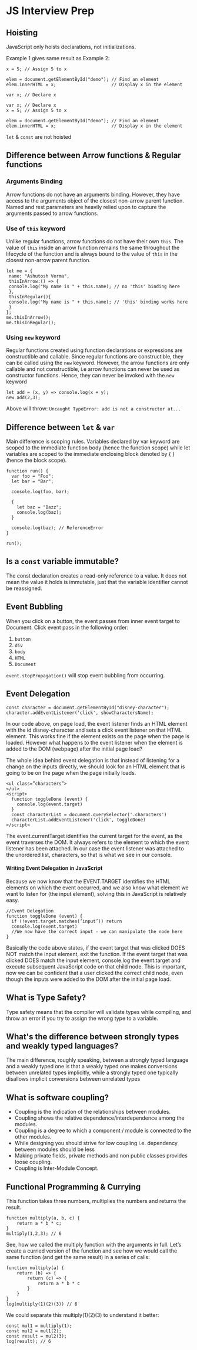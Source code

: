 # JS Interview Prep

## Hoisting

JavaScript only hoists declarations, not initializations.

Example 1 gives same result as Example 2:

```
x = 5; // Assign 5 to x

elem = document.getElementById("demo"); // Find an element
elem.innerHTML = x;                     // Display x in the element

var x; // Declare x
```

```
var x; // Declare x
x = 5; // Assign 5 to x

elem = document.getElementById("demo"); // Find an element
elem.innerHTML = x;                     // Display x in the element
```

`let` & `const` are not hoisted

## Difference between Arrow functions & Regular functions

### Arguments Binding

Arrow functions do not have an arguments binding. However, they have access to the arguments object of the closest
non-arrow parent function. Named and rest parameters are heavily relied upon to capture the arguments passed to
arrow functions.

### Use of `this` keyword

Unlike regular functions, arrow functions do not have their own `this`. The value of `this` inside an arrow function
remains the same throughout the lifecycle of the function and is always bound to the value of `this` in the closest
non-arrow parent function.

```
let me = {
 name: "Ashutosh Verma",
 thisInArrow:() => {
 console.log("My name is " + this.name); // no 'this' binding here
 },
 thisInRegular(){
 console.log("My name is " + this.name); // 'this' binding works here
 }
};
me.thisInArrow();
me.thisInRegular();
```

### Using `new` keyword

Regular functions created using function declarations or expressions are constructible and callable. Since regular functions are constructible, they can be called using the `new` keyword.
However, the arrow functions are only callable and not constructible, i.e arrow functions can never be used as constructor functions. Hence, they can never be invoked with the `new` keyword

```
let add = (x, y) => console.log(x + y);
new add(2,3);
```

Above will throw: `Uncaught TypeError: add is not a constructor at...`

## Difference between `let` & `var`

Main difference is scoping rules. Variables declared by var keyword are scoped to the immediate function body (hence the function scope) while let variables are scoped to the immediate enclosing block denoted by { } (hence the block scope).

```
function run() {
  var foo = "Foo";
  let bar = "Bar";

  console.log(foo, bar);

  {
    let baz = "Bazz";
    console.log(baz);
  }

  console.log(baz); // ReferenceError
}

run();
```

## Is a `const` variable immutable?

The const declaration creates a read-only reference to a value. It does not mean the value it holds is immutable, just that the variable identifier cannot be reassigned.

## Event Bubbling

When you click on a button, the event passes from inner event target to Document. Click event pass in the following order:

1. `button`
2. `div`
3. `body`
4. `HTML`
5. `Document`

`event.stopPropagation()` will stop event bubbling from occurring.

## Event Delegation

```
const character = document.getElementById("disney-character");
character.addEventListener('click', showCharactersName);
```

In our code above, on page load, the event listener finds an HTML element with the id disney-character and sets a click event listener on that HTML element.
This works fine if the element exists on the page when the page is loaded. However what happens to the event listener when the element is added to the DOM (webpage) after the initial page load?

The whole idea behind event delegation is that instead of listening for a change on the inputs directly, we should look for an HTML element that is going to be on the page when the page initially loads.

```
<ul class=”characters”>
</ul>
<script>
  function toggleDone (event) {
    console.log(event.target)
  }
  const characterList = document.querySelector('.characters')
  characterList.addEventListener('click', toggleDone)
</script>
```

The event.currentTarget identifies the current target for the event, as the event traverses the DOM. It always refers to the element to which the event listener has been attached. In our case the event listener was attached to the unordered list, characters, so that is what we see in our console.

#### Writing Event Delegation in JavaScript

Because we now know that the EVENT.TARGET identifies the HTML elements on which the event occurred, and we also know what element we want to listen for (the input element), solving this in JavaScript is relatively easy.

```
//Event Delegation
function toggleDone (event) {
  if (!event.target.matches(‘input’)) return
  console.log(event.target)
  //We now have the correct input - we can manipulate the node here
}
```

Basically the code above states, if the event target that was clicked DOES NOT match the input element, exit the function.
If the event target that was clicked DOES match the input element, console.log the event.target and execute subsequent JavaScript code on that child node.
This is important, now we can be confident that a user clicked the correct child node, even though the inputs were added to the DOM after the initial page load.

## What is Type Safety?

Type safety means that the compiler will validate types while compiling, and throw an error if you try to assign the wrong type to a variable.

## What's the difference between strongly types and weakly typed languages?

The main difference, roughly speaking, between a strongly typed language and a weakly typed one is that a weakly typed one makes conversions between unrelated types implicitly, while a strongly typed one typically disallows implicit conversions between unrelated types

## What is software coupling?

- Coupling is the indication of the relationships between modules.
- Coupling shows the relative dependence/interdependence among the modules.
- Coupling is a degree to which a component / module is connected to the other modules.
- While designing you should strive for low coupling i.e. dependency between modules should be less
- Making private fields, private methods and non public classes provides loose coupling.
- Coupling is Inter-Module Concept.

## Functional Programming & Currying

This function takes three numbers, multiplies the numbers and returns the result.

```
function multiply(a, b, c) {
    return a * b * c;
}
multiply(1,2,3); // 6
```

See, how we called the multiply function with the arguments in full. Let’s create a curried version of the function and see how we would call the same function (and get the same result) in a series of calls:

```
function multiply(a) {
    return (b) => {
        return (c) => {
            return a * b * c
        }
    }
}
log(multiply(1)(2)(3)) // 6
```

We could separate this multiply(1)(2)(3) to understand it better:

```
const mul1 = multiply(1);
const mul2 = mul1(2);
const result = mul2(3);
log(result); // 6
```

